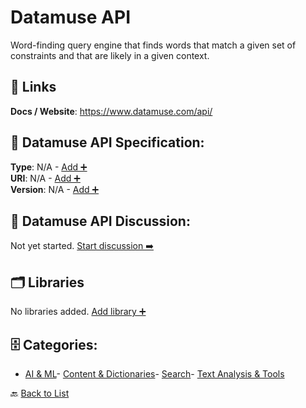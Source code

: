 # Datamuse API

Word-finding query engine that finds words that match a given set of constraints and that are likely in a given context.

##  🔗 Links
**Docs / Website**: https://www.datamuse.com/api/

## 🧬 Datamuse API Specification:
**Type**: N/A - [Add ➕](https://github.com/apis-list/apis-list/edit/main/apis.yaml#L4796)  
**URI**: N/A - [Add ➕](https://github.com/apis-list/apis-list/edit/main/apis.yaml#L4796)  
**Version**: N/A - [Add ➕](https://github.com/apis-list/apis-list/edit/main/apis.yaml#L4796)

## 💬 Datamuse API Discussion:
Not yet started. [Start discussion ➡️](https://github.com/apis-list/apis-list/discussions/new)

## 🗂️ Libraries

No libraries added. [Add library ➕](https://github.com/apis-list/apis-list/edit/main/apis.yaml#L4796)    


## 🗄️ Categories:
- [AI & ML](https://github.com/apis-list/apis-list#ai--ml-)- [Content & Dictionaries](https://github.com/apis-list/apis-list#content--dictionaries-)- [Search](https://github.com/apis-list/apis-list#search-)- [Text Analysis & Tools](https://github.com/apis-list/apis-list#text-analysis--tools-)

🔙  [Back to List](https://github.com/apis-list/apis-list)
